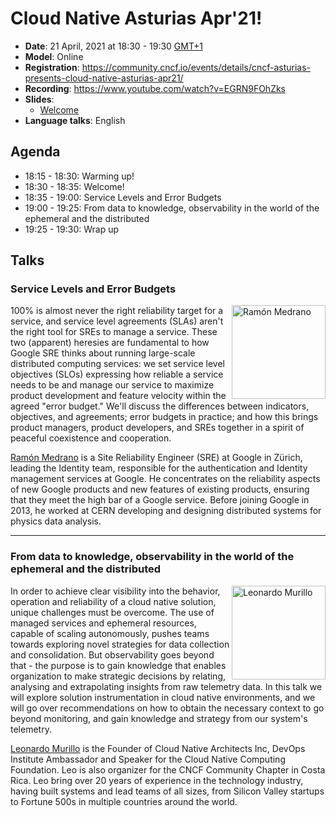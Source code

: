 # Cloud Native Asturias Apr'21!
- **Date**: 21 April, 2021 at 18:30 - 19:30 [GMT+1](https://www.timeanddate.com/worldclock/spain/madrid)
- **Model**: Online
- **Registration**: https://community.cncf.io/events/details/cncf-asturias-presents-cloud-native-asturias-apr21/
- **Recording**: https://www.youtube.com/watch?v=EGRN9FOhZks
- **Slides**:
    - [Welcome](https://docs.google.com/presentation/d/12EtZWH-Xv4krmnX4oDJFsVwGNDTtYY_aQOXkNtxzQIM/edit?usp=sharing)
- **Language talks**: English
## Agenda
- 18:15 - 18:30: Warming up!
- 18:30 - 18:35: Welcome!
- 18:35 - 19:00: Service Levels and Error Budgets
- 19:00 - 19:25: From data to knowledge, observability in the world of the ephemeral and the distributed
- 19:25 - 19:30: Wrap up
## Talks
<h3>Service Levels and Error Budgets</h3>
<p>
    <img align="right" width="150" alt="Ramón Medrano" src="https://res.cloudinary.com/startup-grind/image/upload/c_fill,dpr_2.0,f_auto,g_center,h_250,q_auto:good,w_250/v1/gcs/platform-data-cncf/events/ramonmedrano.jpg"/>
    100% is almost never the right reliability target for a service, and service level agreements (SLAs) aren't the right tool for SREs to manage a service. These two (apparent) heresies are fundamental to how Google SRE thinks about running large-scale distributed computing services: we set service level objectives (SLOs) expressing how reliable a service needs to be and manage our service to maximize product development and feature velocity within the agreed "error budget."
    We'll discuss the differences between indicators, objectives, and agreements; error budgets in practice; and how this brings product managers, product developers, and SREs together in a spirit of peaceful coexistence and cooperation.
</p>
<p>
    <a href="https://twitter.com/rmedranollamas">Ramón Medrano</a> is a Site Reliability Engineer (SRE) at Google in Zürich, leading the Identity team, responsible for the authentication and Identity management services at Google. He concentrates on the reliability aspects of new Google products and new features of existing products, ensuring that they meet the high bar of a Google service. Before joining Google in 2013, he worked at CERN developing and designing distributed systems for physics data analysis.
</p>

---
<h3>From data to knowledge, observability in the world of the ephemeral and the distributed</h3>
<p>
    <img align="right" width="150" alt="Leonardo Murillo" src="https://res.cloudinary.com/startup-grind/image/upload/c_fill,dpr_2.0,f_auto,g_center,h_200,q_auto:good,w_200/v1/gcs/platform-data-cncf/events/0001-leo-murillo-retratos-estudio-2020-11_dNT5K3H.jpg"/>
    In order to achieve clear visibility into the behavior, operation and reliability of a cloud native solution, unique challenges must be overcome. The use of managed services and ephemeral resources, capable of scaling autonomously, pushes teams towards exploring novel strategies for data collection and consolidation. But observability goes beyond that - the purpose is to gain knowledge that enables organization to make strategic decisions by relating, analysing and extrapolating insights from raw telemetry data. In this talk we will explore solution instrumentation in cloud native environments, and we will go over recommendations on how to obtain the necessary context to go beyond monitoring, and gain knowledge and strategy from our system's telemetry.
</p>
<p>
  <a href="https://www.linkedin.com/in/leonardomurillo/">Leonardo Murillo</a> is the Founder of Cloud Native Architects Inc, DevOps Institute Ambassador and Speaker for the Cloud Native Computing Foundation. Leo is also organizer for the CNCF Community Chapter in Costa Rica. Leo bring over 20 years of experience in the technology industry, having built systems and lead teams of all sizes, from Silicon Valley startups to Fortune 500s in multiple countries around the world.
</p>
